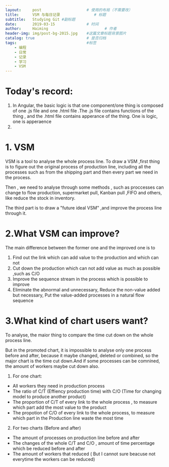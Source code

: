 ```yaml
---
layout:     post   				    # 使用的布局（不需要改）
title:      VSM 与每日记录				# 标题 
subtitle:   Studying Git #副标题
date:       2019-03-15 				# 时间
author:     Haiming 						# 作者
header-img: img/post-bg-2015.jpg 	#这篇文章标题背景图片
catalog: true 						# 是否归档
tags:								#标签
    - 编程
    - 日常
    - 记录
    - 学习
    - VSM
---
```


# Today's record:
1. In Angular, the basic logic is that one component/one thing is composed of one .js file and one .html file .The .js file contains functions of the thing , and the .html file contains apperance of the thing. One is logic, one is apperaence
2. 

# 1. VSM
VSM is a tool to analyse the whole process line. To draw a VSM ,first thing is to figure out the original process of production line, including all the processes such as from the shipping part and then every part we need in the process.

Then , we need to analyse through some methods , such as proccesses can change to flow production, supermarket pull, Kanban pull ,FIFO and others, like reduce the stock in inventory.

The third part is to draw a "future ideal VSM" ,and improve the process line through it.

# 2.What VSM can improve?
The main difference between the former one and the improved one is to 
1. Find out the link which can add value to the production and which can not
2. Cut down the production which can not add value as much as possible ,such as C/O 
3. Improve the sequence stream in the process which is possible to improve 
3. Eliminate the abnormal and unnecessary, Reduce the non-value added but necessary, Put the value-added processes in a natural flow sequence
# 3.What kind of chart users want?
To analyse, the maior thing to compare the time cut down on the whole process line. 

But in the promoted chart, it is impossible to analyse only one process before and after, because it maybe changed, deleted or combined, so the major chart is the time cut down.And if some processes can be comnined, the amount of workers maybe cut down also.

1. For one chart:
- All workers they need in production process
- The ratio of C/T (Effiency production time) with C/O (Time for changing model to produce another product)
- The proportion of C/T of every link to the whole process , to measure which part add the most value to the product
- The propotion of C/O of every link to the whole process, to measure which part in the Production line waste the most time 
2. For two charts (Before and after)
- The amount of processes on production line before and after
- The changes of the whole C/T and C/O , amount of time percentage which be reduced before and after
- The amount of workers that reduced ( But I cannot sure beacuse not everytime the workers can be reduced)
